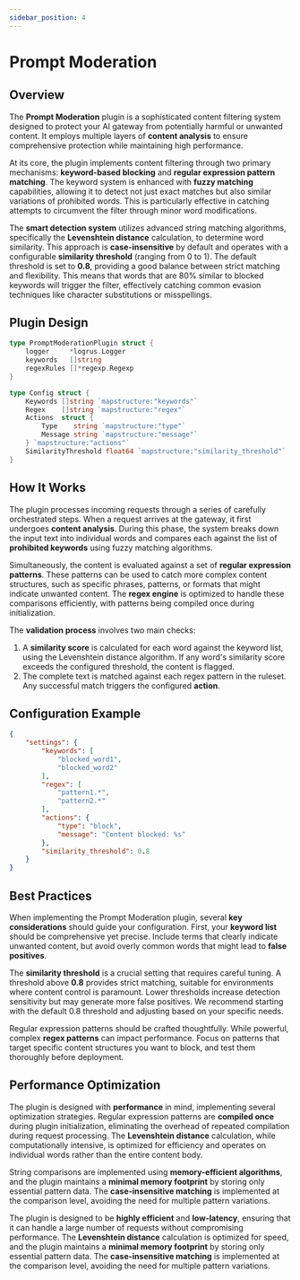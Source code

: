 ```yaml
---
sidebar_position: 4
---
```


# Prompt Moderation

## Overview
The **Prompt Moderation** plugin is a sophisticated content filtering system designed to protect your AI gateway from potentially harmful or unwanted content. It employs multiple layers of **content analysis** to ensure comprehensive protection while maintaining high performance.

At its core, the plugin implements content filtering through two primary mechanisms: **keyword-based blocking** and **regular expression pattern matching**. The keyword system is enhanced with **fuzzy matching** capabilities, allowing it to detect not just exact matches but also similar variations of prohibited words. This is particularly effective in catching attempts to circumvent the filter through minor word modifications.

The **smart detection system** utilizes advanced string matching algorithms, specifically the **Levenshtein distance** calculation, to determine word similarity. This approach is **case-insensitive** by default and operates with a configurable **similarity threshold** (ranging from 0 to 1). The default threshold is set to **0.8**, providing a good balance between strict matching and flexibility. This means that words that are 80% similar to blocked keywords will trigger the filter, effectively catching common evasion techniques like character substitutions or misspellings.

## Plugin Design
```go
type PromptModerationPlugin struct {
    logger     *logrus.Logger
    keywords   []string
    regexRules []*regexp.Regexp
}

type Config struct {
    Keywords []string `mapstructure:"keywords"`
    Regex    []string `mapstructure:"regex"`
    Actions  struct {
        Type    string `mapstructure:"type"`
        Message string `mapstructure:"message"`
    } `mapstructure:"actions"`
    SimilarityThreshold float64 `mapstructure:"similarity_threshold"`
}
```

## How It Works
The plugin processes incoming requests through a series of carefully orchestrated steps. When a request arrives at the gateway, it first undergoes **content analysis**. During this phase, the system breaks down the input text into individual words and compares each against the list of **prohibited keywords** using fuzzy matching algorithms.

Simultaneously, the content is evaluated against a set of **regular expression patterns**. These patterns can be used to catch more complex content structures, such as specific phrases, patterns, or formats that might indicate unwanted content. The **regex engine** is optimized to handle these comparisons efficiently, with patterns being compiled once during initialization.

The **validation process** involves two main checks:
1. A **similarity score** is calculated for each word against the keyword list, using the Levenshtein distance algorithm. If any word's similarity score exceeds the configured threshold, the content is flagged.
2. The complete text is matched against each regex pattern in the ruleset. Any successful match triggers the configured **action**.

## Configuration Example
```json
{
    "settings": {
        "keywords": [
            "blocked_word1",
            "blocked_word2"
        ],
        "regex": [
            "pattern1.*",
            "pattern2.*"
        ],
        "actions": {
            "type": "block",
            "message": "Content blocked: %s"
        },
        "similarity_threshold": 0.8
    }
}
```

## Best Practices
When implementing the Prompt Moderation plugin, several **key considerations** should guide your configuration. First, your **keyword list** should be comprehensive yet precise. Include terms that clearly indicate unwanted content, but avoid overly common words that might lead to **false positives**.

The **similarity threshold** is a crucial setting that requires careful tuning. A threshold above **0.8** provides strict matching, suitable for environments where content control is paramount. Lower thresholds increase detection sensitivity but may generate more false positives. We recommend starting with the default 0.8 threshold and adjusting based on your specific needs.

Regular expression patterns should be crafted thoughtfully. While powerful, complex **regex patterns** can impact performance. Focus on patterns that target specific content structures you want to block, and test them thoroughly before deployment.

## Performance Optimization
The plugin is designed with **performance** in mind, implementing several optimization strategies. Regular expression patterns are **compiled once** during plugin initialization, eliminating the overhead of repeated compilation during request processing. The **Levenshtein distance** calculation, while computationally intensive, is optimized for efficiency and operates on individual words rather than the entire content body.

String comparisons are implemented using **memory-efficient algorithms**, and the plugin maintains a **minimal memory footprint** by storing only essential pattern data. The **case-insensitive matching** is implemented at the comparison level, avoiding the need for multiple pattern variations. 

The plugin is designed to be **highly efficient** and **low-latency**, ensuring that it can handle a large number of requests without compromising performance. The **Levenshtein distance** calculation is optimized for speed, and the plugin maintains a **minimal memory footprint** by storing only essential pattern data. The **case-insensitive matching** is implemented at the comparison level, avoiding the need for multiple pattern variations. 